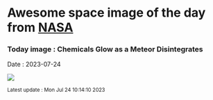 
# Awesome space image of the day from [NASA](https://api.nasa.gov/)

### Today image : Chemicals Glow as a Meteor Disintegrates
Date : 2023-07-24

![](https://apod.nasa.gov/apod/image/2307/ChemicalFireball_Kleinburger_960.jpg)

<small>Latest update : Mon Jul 24 10:14:10 2023</small>
        